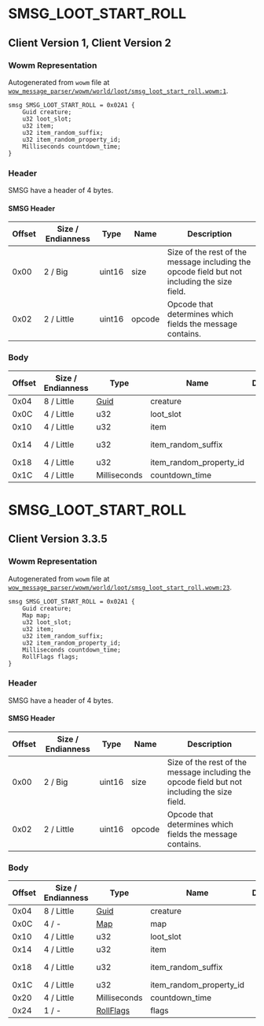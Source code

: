 # SMSG_LOOT_START_ROLL

## Client Version 1, Client Version 2

### Wowm Representation

Autogenerated from `wowm` file at [`wow_message_parser/wowm/world/loot/smsg_loot_start_roll.wowm:1`](https://github.com/gtker/wow_messages/tree/main/wow_message_parser/wowm/world/loot/smsg_loot_start_roll.wowm#L1).
```rust,ignore
smsg SMSG_LOOT_START_ROLL = 0x02A1 {
    Guid creature;
    u32 loot_slot;
    u32 item;
    u32 item_random_suffix;
    u32 item_random_property_id;
    Milliseconds countdown_time;
}
```
### Header

SMSG have a header of 4 bytes.

#### SMSG Header

| Offset | Size / Endianness | Type   | Name   | Description |
| ------ | ----------------- | ------ | ------ | ----------- |
| 0x00   | 2 / Big           | uint16 | size   | Size of the rest of the message including the opcode field but not including the size field.|
| 0x02   | 2 / Little        | uint16 | opcode | Opcode that determines which fields the message contains.|

### Body

| Offset | Size / Endianness | Type | Name | Description | Comment |
| ------ | ----------------- | ---- | ---- | ----------- | ------- |
| 0x04 | 8 / Little | [Guid](../spec/packed-guid.md) | creature |  |  |
| 0x0C | 4 / Little | u32 | loot_slot |  |  |
| 0x10 | 4 / Little | u32 | item |  |  |
| 0x14 | 4 / Little | u32 | item_random_suffix |  | vmangos/mangoszero: not used ? |
| 0x18 | 4 / Little | u32 | item_random_property_id |  |  |
| 0x1C | 4 / Little | Milliseconds | countdown_time |  |  |

# SMSG_LOOT_START_ROLL

## Client Version 3.3.5

### Wowm Representation

Autogenerated from `wowm` file at [`wow_message_parser/wowm/world/loot/smsg_loot_start_roll.wowm:23`](https://github.com/gtker/wow_messages/tree/main/wow_message_parser/wowm/world/loot/smsg_loot_start_roll.wowm#L23).
```rust,ignore
smsg SMSG_LOOT_START_ROLL = 0x02A1 {
    Guid creature;
    Map map;
    u32 loot_slot;
    u32 item;
    u32 item_random_suffix;
    u32 item_random_property_id;
    Milliseconds countdown_time;
    RollFlags flags;
}
```
### Header

SMSG have a header of 4 bytes.

#### SMSG Header

| Offset | Size / Endianness | Type   | Name   | Description |
| ------ | ----------------- | ------ | ------ | ----------- |
| 0x00   | 2 / Big           | uint16 | size   | Size of the rest of the message including the opcode field but not including the size field.|
| 0x02   | 2 / Little        | uint16 | opcode | Opcode that determines which fields the message contains.|

### Body

| Offset | Size / Endianness | Type | Name | Description | Comment |
| ------ | ----------------- | ---- | ---- | ----------- | ------- |
| 0x04 | 8 / Little | [Guid](../spec/packed-guid.md) | creature |  |  |
| 0x0C | 4 / - | [Map](map.md) | map |  |  |
| 0x10 | 4 / Little | u32 | loot_slot |  |  |
| 0x14 | 4 / Little | u32 | item |  |  |
| 0x18 | 4 / Little | u32 | item_random_suffix |  | vmangos/mangoszero: not used ? |
| 0x1C | 4 / Little | u32 | item_random_property_id |  |  |
| 0x20 | 4 / Little | Milliseconds | countdown_time |  |  |
| 0x24 | 1 / - | [RollFlags](rollflags.md) | flags |  |  |

